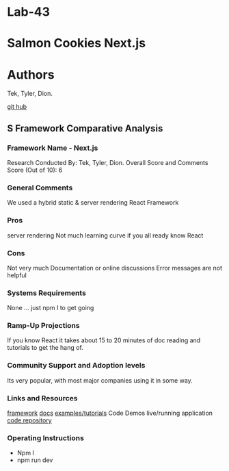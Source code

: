# Lab-43
# Salmon Cookies Next.js

# Authors
Tek, Tyler, Dion.

[git hub](https://github.com/dionjwa1/Salmon-Cookies-Redeux/tree/main/salmon-cookies-redeux)

## S Framework Comparative Analysis

### Framework Name - Next.js
Research Conducted By: Tek, Tyler, Dion.
Overall Score and Comments
Score (Out of 10): 6

### General Comments
We used a hybrid static & server rendering React Framework

### Pros
server rendering
Not much learning curve if you all ready know React

### Cons
Not very much Documentation or online discussions 
Error messages are not helpful


### Systems Requirements
None ... just npm I to get going

### Ramp-Up Projections
If you know React it takes about 15 to 20 minutes of doc reading and tutorials to get the hang of.

### Community Support and Adoption levels
Its very popular, with most major companies using it in some way. 

### Links and Resources
  [framework](https://nextjs.org/)
  [docs](https://nextjs.org/docs/getting-started)
  [examples/tutorials](https://nextjs.org/showcase)
  Code Demos
  live/running application
  [code repository](https://github.com/dionjwa1/Salmon-Cookies-Redeux/tree/main/salmon-cookies-redeux)

### Operating Instructions
  * Npm I 
  * npm run dev 

